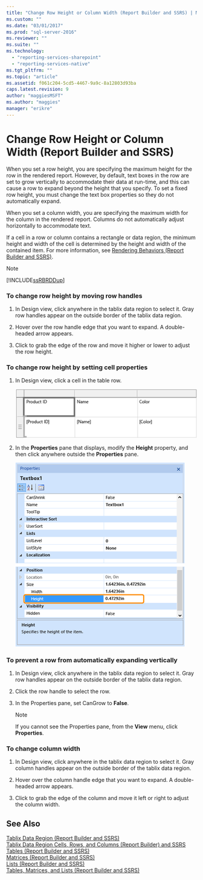 ```yaml
---
title: "Change Row Height or Column Width (Report Builder and SSRS) | Microsoft Docs"
ms.custom: ""
ms.date: "03/01/2017"
ms.prod: "sql-server-2016"
ms.reviewer: ""
ms.suite: ""
ms.technology: 
  - "reporting-services-sharepoint"
  - "reporting-services-native"
ms.tgt_pltfrm: ""
ms.topic: "article"
ms.assetid: f061c204-5cd5-4467-9a9c-8a12803d93ba
caps.latest.revision: 9
author: "maggiesMSFT"
ms.author: "maggies"
manager: "erikre"
---
```

# Change Row Height or Column Width (Report Builder and SSRS)
  When you set a row height, you are specifying the maximum height for the row in the rendered report. However, by default, text boxes in the row are set to grow vertically to accommodate their data at run-time, and this can cause a row to expand beyond the height that you specify. To set a fixed row height, you must change the text box properties so they do not automatically expand.  
  
 When you set a column width, you are specifying the maximum width for the column in the rendered report. Columns do not automatically adjust horizontally to accommodate text.  
  
 If a cell in a row or column contains a rectangle or data region, the minimum height and width of the cell is determined by the height and width of the contained item. For more information, see [Rendering Behaviors &#40;Report Builder  and SSRS&#41;](../../reporting-services/report-design/rendering-behaviors-report-builder-and-ssrs.md).  
  
> [!NOTE]  
>  [!INCLUDE[ssRBRDDup](../../includes/ssrbrddup-md.md)]  
  
### To change row height by moving row handles  
  
1.  In Design view, click anywhere in the tablix data region to select it. Gray row handles appear on the outside border of the tablix data region.  
  
2.  Hover over the row handle edge that you want to expand. A double-headed arrow appears.  
  
3.  Click to grab the edge of the row and move it higher or lower to adjust the row height.  
  
### To change row height by setting cell properties  
  
1.  In Design view, click a cell in the table row.  
  
     ![Selected Cell in a Table](../../reporting-services/report-design/media/table-selectcell.png "Selected Cell in a Table")  
  
2.  In the **Properties** pane that displays, modify the **Height** property, and then click anywhere outside the **Properties** pane.  
  
     ![Properties Pane for selected table cell](../../reporting-services/report-design/media/cell-propertiespane.png "Properties Pane for selected table cell")  
  
### To prevent a row from automatically expanding vertically  
  
1.  In Design view, click anywhere in the tablix data region to select it. Gray row handles appear on the outside border of the tablix data region.  
  
2.  Click the row handle to select the row.  
  
3.  In the Properties pane, set CanGrow to **False**.  
  
    > [!NOTE]  
    >  If you cannot see the Properties pane, from the **View** menu, click **Properties**.  
  
### To change column width  
  
1.  In Design view, click anywhere in the tablix data region to select it. Gray column handles appear on the outside border of the tablix data region.  
  
2.  Hover over the column handle edge that you want to expand. A double-headed arrow appears.  
  
3.  Click to grab the edge of the column and move it left or right to adjust the column width.  
  
## See Also  
 [Tablix Data Region (Report Builder and SSRS)](https://msdn.microsoft.com/library/dd220587.aspx)   
 [Tablix Data Region Cells, Rows, and Columns (Report Builder) and SSRS](https://msdn.microsoft.com/library/dd220511.aspx)   
 [Tables (Report Builder and SSRS)](../../reporting-services/report-design/tables-report-builder-and-ssrs.md)   
 [Matrices (Report Builder and SSRS)](https://msdn.microsoft.com/library/dd207149.aspx)   
 [Lists (Report Builder and SSRS)](https://msdn.microsoft.com/library/dd239330.aspx)   
 [Tables, Matrices, and Lists (Report Builder and SSRS)](../../reporting-services/report-design/tables-matrices-and-lists-report-builder-and-ssrs.md)  
  
  